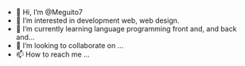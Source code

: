 - 👋 Hi, I’m @Meguito7
- 👀 I’m interested in development web, web design.
- 🌱 I’m currently learning language programming front and, and back and...
- 💞️ I’m looking to collaborate on ...
- 📫 How to reach me ...

<!---
Meguito7/Meguito7 is a ✨ special ✨ repository because its `README.md` (this file) appears on your GitHub profile.
You can click the Preview link to take a look at your changes.
--->
